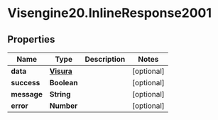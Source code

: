 # Visengine20.InlineResponse2001

## Properties
Name | Type | Description | Notes
------------ | ------------- | ------------- | -------------
**data** | [**Visura**](Visura.md) |  | [optional] 
**success** | **Boolean** |  | [optional] 
**message** | **String** |  | [optional] 
**error** | **Number** |  | [optional] 
